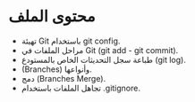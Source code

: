 # محتوى الملف 



- تهيئة Git باستخدام git config.
- مراحل الملفات في Git (git add - git commit).
- طباعة سجل التحديثات الخاص بالمستودع (git log).
-  (Branches) وأنواعها.
- دمج  (Branches Merge).
- تجاهل الملفات باستخدام .gitignore.
 
